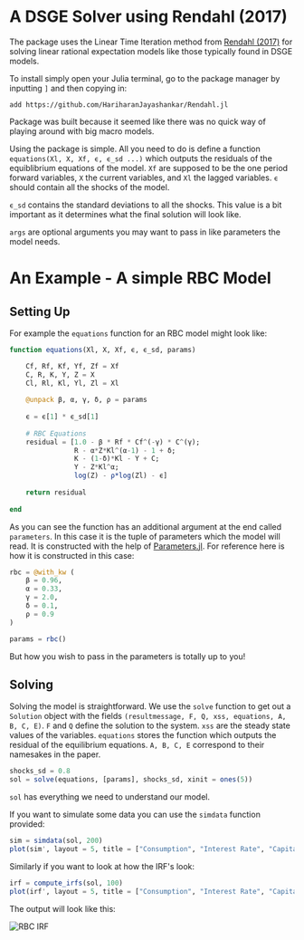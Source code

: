 # A DSGE Solver using Rendahl (2017)


The package uses the Linear Time Iteration method from [Rendahl (2017)](https://www.ihs.ac.at/publications/eco/es-330.pdf) for solving linear rational expectation models like those typically found in DSGE models.

To install simply open your Julia terminal, go to the package manager by inputting `]` and then copying in:

```
add https://github.com/HariharanJayashankar/Rendahl.jl
```

Package was built because it seemed like there was no quick way of playing around with big macro models.

Using the package is simple. All you need to do is define a function `equations(Xl, X, Xf, ϵ, ϵ_sd ...)` which outputs the residuals of the equiblibrium equations of the model. `Xf` are supposed to be the one period forward variables, `X` the current variables, and `Xl` the lagged variables. `ϵ` should contain all the shocks of the model.

`ϵ_sd` contains the standard deviations to all the shocks. This value is a bit important as it determines what the final solution will look like.

`args` are optional arguments you may want to pass in like parameters the model needs.


# An Example - A simple RBC Model

## Setting Up
For example the `equations` function for an RBC model might look like:

```julia
function equations(Xl, X, Xf, ϵ, ϵ_sd, params)

    Cf, Rf, Kf, Yf, Zf = Xf
    C, R, K, Y, Z = X
    Cl, Rl, Kl, Yl, Zl = Xl
    
    @unpack β, α, γ, δ, ρ = params
    
    ϵ = ϵ[1] * ϵ_sd[1]
    
    # RBC Equations
    residual = [1.0 - β * Rf * Cf^(-γ) * C^(γ);
                R - α*Z*Kl^(α-1) - 1 + δ;
                K - (1-δ)*Kl - Y + C;
                Y - Z*Kl^α;
                log(Z) - ρ*log(Zl) - ϵ]
    
    return residual
    
end
```

As you can see the function has an additional argument at the end called `parameters`. In this case it is the tuple of parameters which the model will read. It is constructed with the help of [Parameters.jl](https://github.com/mauro3/Parameters.jl). For reference here is how it is constructed in this case:


```julia
rbc = @with_kw (
    β = 0.96,
    α = 0.33,
    γ = 2.0,
    δ = 0.1,
    ρ = 0.9
)

params = rbc()
```

But how you wish to pass in the parameters is totally up to you!

## Solving

Solving the model is straightforward. We use the `solve` function to get out a `Solution` object with the fields `(resultmessage, F, Q, xss, equations, A, B, C, E)`. `F` and `Q` define the solution to the system. `xss` are the steady state values of the variables. `equations` stores the function which outputs the residual of the equilibrium equations. `A, B, C, E` correspond to their namesakes in the paper.

```julia
shocks_sd = 0.8
sol = solve(equations, [params], shocks_sd, xinit = ones(5))
```

`sol` has everything we need to understand our model.

If you want to simulate some data you can use the `simdata` function provided:

```julia
sim = simdata(sol, 200)
plot(sim', layout = 5, title = ["Consumption", "Interest Rate", "Capital", "Output", "Z"])
```

Similarly if you want to look at how the IRF's look:

```julia
irf = compute_irfs(sol, 100)
plot(irf', layout = 5, title = ["Consumption", "Interest Rate", "Capital", "Output", "Z"], labels = "")
```

The output will look like this:

![RBC IRF](https://user-images.githubusercontent.com/32820850/118377767-f8710d80-b5ec-11eb-9b54-4d96ba17f65b.png)

